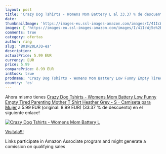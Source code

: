 ```yaml
---
layout: post
title: 'Crazy Dog Tshirts - Womens Mom Battery L al 33.37 % de descuento'
date: 
thumbnailImage: 'https://images-eu.ssl-images-amazon.com/images/I/41IcWj5e%2BvL._SL200_.jpg'
images: [ 'https://images-eu.ssl-images-amazon.com/images/I/41IcWj5e%2BvL._SL200_.jpg' ]
comments: true
category: ofertas
author: ring
slug: 'B01N28LAJQ-es'
description:
actualPrice: 5.99 EUR
currency: EUR
price: 5.99
comparePrice: 8.99 EUR
inStock: true
prodname: 'Crazy Dog Tshirts - Womens Mom Battery Low Funny Empty Tired Parenting Mother T Shirt  Heather Grey  - S - Camiseta para Mujer'
country: 'es'
---
```


Ahora mismo tienes [Crazy Dog Tshirts - Womens Mom Battery Low Funny Empty Tired Parenting Mother T Shirt  Heather Grey  - S - Camiseta para Mujer](https://www.amazon.es/dp/B01N28LAJQ/?tag=tolees-21) a 5.99 EUR (original: 8.99 EUR) (33.37 %  de descuento) en el siguiente enlace!

[![Crazy Dog Tshirts - Womens Mom Battery L](https://images-eu.ssl-images-amazon.com/images/I/41IcWj5e%2BvL._SL200_.jpg)](https://www.amazon.es/dp/B01N28LAJQ/?tag=tolees-21)

[Visítala!!!](https://www.amazon.es/dp/B01N28LAJQ/?tag=tolees-21)

Links participate in Amazon Associate program and might generate a comission on qualifying sales
